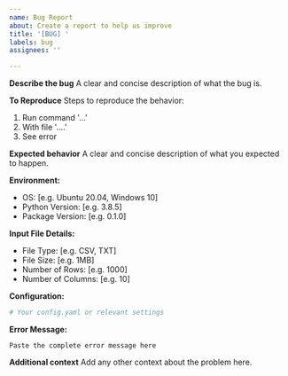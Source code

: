 ```yaml
---
name: Bug Report
about: Create a report to help us improve
title: '[BUG] '
labels: bug
assignees: ''

---
```


**Describe the bug**
A clear and concise description of what the bug is.

**To Reproduce**
Steps to reproduce the behavior:
1. Run command '...'
2. With file '....'
3. See error

**Expected behavior**
A clear and concise description of what you expected to happen.

**Environment:**
 - OS: [e.g. Ubuntu 20.04, Windows 10]
 - Python Version: [e.g. 3.8.5]
 - Package Version: [e.g. 0.1.0]

**Input File Details:**
 - File Type: [e.g. CSV, TXT]
 - File Size: [e.g. 1MB]
 - Number of Rows: [e.g. 1000]
 - Number of Columns: [e.g. 10]

**Configuration:**
```yaml
# Your config.yaml or relevant settings
```

**Error Message:**
```
Paste the complete error message here
```

**Additional context**
Add any other context about the problem here.
